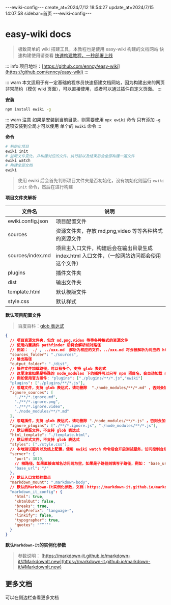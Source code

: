 ---ewiki-config---
create_at=2024/7/12 18:54:27
update_at=2024/7/15 14:07:58
sidebar=首页 
---ewiki-config---

# easy-wiki docs

> 极致简单的 wiki 搭建工具，本教程也是使用 easy-wiki 构建的文档网站
> 快速构建使用请查看 [快速构建教程，一秒部署上线](https://enncy.github.io/easy-wiki//dist/1_%E5%BF%AB%E9%80%9F%E6%9E%84%E5%BB%BA.html)

::: info
项目地址：[https://github.com/enncy/easy-wiki](https://github.com/enncy/easy-wiki)
:::

::: warn
本文适用于有一定基础的程序员快速搭建文档网站，因为构建出来的网页非常简约（模仿 wiki 页面），可以直接使用，或者可以通过插件自定义页面。
:::

**安装**

```sh
npm install ewiki -g
```

::: warn 注意
如果是安装到当前目录，则需要使用 `npx ewiki` 命令
只有添加 `-g` 选项安装到全局才可以使用 单个的 `ewiki` 命令
:::

**命令**

```sh
# 初始化项目
ewiki init
# 监听文件变化，并构建对应的文件，执行前以及结束后会全部构建一遍文件
ewiki watch
# 构建全部文档
ewiki
```

> 使用 ewiki 后会首先判断项目文件夹是否初始化，没有初始化则运行 `ewiki init` 命令，然后在进行构建

**项目文件夹解析**

| 文件名            | 说明                                                                                         |
| ----------------- | -------------------------------------------------------------------------------------------- |
| ewiki.config.json | 项目配置文件                                                                                 |
| sources           | 资源文件夹，存放 md,png,video 等等各种格式的资源文件                                         |
| sources/index.md  | 项目主入口文件，构建后会在输出目录生成 index.html 入口文件，（一般网站访问都会使用这个文件） |
| plugins           | 插件文件夹                                                                                   |
| dist              | 输出文件夹                                                                                   |
| template.html     | 默认模版文件                                                                                 |
| style.css         | 默认样式                                                                                     |

**默认项目配置文件**

> 百度百科：[glob 表达式](<https://en.wikipedia.org/wiki/Glob_(programming)>)

```json
{
  // 项目资源文件夹，包含 md,png,video 等等各种格式的资源文件
  // 使用内置插件 pathfinder 后将会解析相对路径
  // 例如：  ./ , ../xxx.md  解析为相应的文件，../xxx.md 将会被解析为对应的 html文件链接
  "sources_folder": "./sources",
  // 输出路径
  "output_folder": "./dist",
  // 插件文件加载路径，可以有多个，支持 glob 表达式
  // 这里注意如果是特殊的 node_modules 下的插件可以只写 npm 项目名，会自动加载 node_modules/ewiki/plugins 下的插件，优先级比 ignore_plugins 高
  // 例如使用官方插件: "plugins": ["./plugins/**/*.js","ewiki"]
  "plugins": ["./plugins/**/*.js"],
  // 忽略文件，支持 glob 表达式，请勿删除  "./node_modules/**/*.md" ，否则会加载  node_modules 下的 md 文件
  "ignore_sources": [
    "./**/*.ignore.md",
    "./**/*.ignore.png",
    "./**/*.ignore.video",
    "./node_modules/**/*.md"
  ],
  // 忽略插件，支持 glob 表达式，请勿删除 "./node_modules/**/*.js" ，否则会加载  node_modules 下的 js 文件
  "ignore_plugins": ["./**/*.ignore.js", "./node_modules/**/*.js"],
  // 默认模版文件，不支持 glob 表达式
  "html_template": "./template.html",
  // 默认样式文件，不支持 glob 表达式
  "styles": ["./style.css"],
  // 本地测试服务以及线上配置，使用 ewiki watch 命令后会开启测试服务，访问控制台后即可查看效果
  "server": {
    "port": 3019,
    // 根路径，如果直接由域名访问则为空，如果是子路径则填写子路径，例如： "base_url":"/easy-wiki"
    "base_url": "/"
  },
  // 默认入口文档挂载点
  "markdown_mount": ".markdown-body",
  // 默认的Markdown-It实例化参数，文档：https://markdown-it.github.io/markdown-it/#MarkdownIt.new
  "markdown_it_config": {
    "html": true,
    "xhtmlOut": false,
    "breaks": true,
    "langPrefix": "language-",
    "linkify": false,
    "typographer": true,
    "quotes": "“”‘’"
  }
}
```

**默认`Markdown-It`的实例化参数**

> 参数说明： [https://markdown-it.github.io/markdown-it/#MarkdownIt.new](https://markdown-it.github.io/markdown-it/#MarkdownIt.new)

## 更多文档

可以在侧边栏查看更多文档
